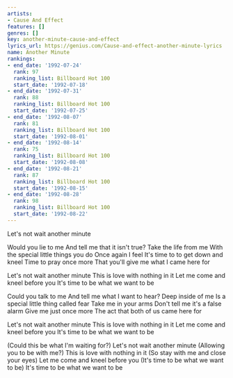 ```yaml
---
artists:
- Cause And Effect
features: []
genres: []
key: another-minute-cause-and-effect
lyrics_url: https://genius.com/Cause-and-effect-another-minute-lyrics
name: Another Minute
rankings:
- end_date: '1992-07-24'
  rank: 97
  ranking_list: Billboard Hot 100
  start_date: '1992-07-18'
- end_date: '1992-07-31'
  rank: 88
  ranking_list: Billboard Hot 100
  start_date: '1992-07-25'
- end_date: '1992-08-07'
  rank: 81
  ranking_list: Billboard Hot 100
  start_date: '1992-08-01'
- end_date: '1992-08-14'
  rank: 75
  ranking_list: Billboard Hot 100
  start_date: '1992-08-08'
- end_date: '1992-08-21'
  rank: 87
  ranking_list: Billboard Hot 100
  start_date: '1992-08-15'
- end_date: '1992-08-28'
  rank: 98
  ranking_list: Billboard Hot 100
  start_date: '1992-08-22'
---
```

Let's not wait another minute

Would you lie to me
And tell me that it isn't true?
Take the life from me
With the special little things you do
Once again I feel
It's time to to get down and kneel
Time to pray once more
That you'll give me what I came here for

Let's not wait another minute
This is love with nothing in it
Let me come and kneel before you
It's time to be what we want to be

Could you talk to me
And tell me what I want to hear?
Deep inside of me
Is a special little thing called fear
Take me in your arms
Don't tell me it's a false alarm
Give me just once more
The act that both of us came here for

Let's not wait another minute
This is love with nothing in it
Let me come and kneel before you
It's time to be what we want to be

(Could this be what I'm waiting for?)
Let's not wait another minute
(Allowing you to be with me?)
This is love with nothing in it
(So stay with me and close your eyes)
Let me come and kneel before you
(It's time to be what we want to be)
It's time to be what we want to be

